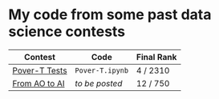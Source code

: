 # My code from some past data science contests

| Contest | Code | Final Rank |
|---------|------|------------|
| [Pover-T Tests](https://www.drivendata.org/competitions/50/worldbank-poverty-prediction/leaderboard/) | `Pover-T.ipynb` | 4 / 2310 |
| [From AO to AI](https://crowdanalytix.com/contests/from-ao-to-ai--predicting-how-points-end-in-tennis) | *to be posted* | 12 / 750 |
